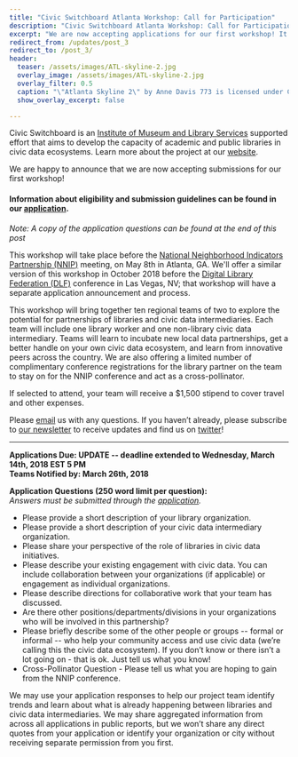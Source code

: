 ```yaml
---
title: "Civic Switchboard Atlanta Workshop: Call for Participation"
description: "Civic Switchboard Atlanta Workshop: Call for Participation"
excerpt: "We are now accepting applications for our first workshop! It will take place before the National Neighborhood Indicators Partnership meeting in Atlanta, GA, in May 2018"
redirect_from: /updates/post_3
redirect_to: /post_3/
header: 
  teaser: /assets/images/ATL-skyline-2.jpg
  overlay_image: /assets/images/ATL-skyline-2.jpg
  overlay_filter: 0.5
  caption: "\"Atlanta Skyline 2\" by Anne Davis 773 is licensed under CC BY-NC 2.0 https://www.flickr.com/photos/46353871@N00/8424477059"
  show_overlay_excerpt: false

---
```



Civic Switchboard is an [Institute of Museum and Library Services](https://www.imls.gov/) supported effort that aims to develop the capacity of academic and public libraries in civic data ecosystems. Learn more about the project at our [website](https://civic-switchboard.github.io/).   


We are happy to announce that we are now accepting submissions for our first workshop!

#### Information about eligibility and submission guidelines can be found in our [application](https://goo.gl/forms/SxjfR1Y8PI6fZgX42).
*Note: A copy of the application questions can be found at the end of this post*
  

This workshop will take place before the [National Neighborhood Indicators Partnership (NNIP)](https://www.neighborhoodindicators.org/) meeting, on May 8th in Atlanta, GA.  We'll offer a similar version of this workshop in October 2018 before the [Digital Library Federation (DLF)](https://www.diglib.org/) conference in Las Vegas, NV; that workshop will have a separate application announcement and process.


This workshop will bring together ten regional teams of two to explore the potential for partnerships of libraries and civic data intermediaries. Each team will include one library worker and one non-library civic data intermediary. Teams will learn to incubate new local data partnerships, get a better handle on your own civic data ecosystem, and learn from innovative peers across the country. 
We are also offering a limited number of complimentary conference registrations for the library partner on the team to stay on for the NNIP conference and act as a cross-pollinator.

If selected to attend, your team will receive a $1,500 stipend to cover travel and other expenses.  

Please  [email](mailto:civic-switchboard@pitt.edu) us with any questions.  If you haven’t already, please subscribe to [our newsletter](https://civicswitchboard.us17.list-manage.com/subscribe?u=530c4fdb234145e8e1e6b5307&id=3ae069cc9d) to receive updates and find us on [twitter](https://twitter.com/civicswitch)! 

  
---    
**Applications Due: UPDATE -- deadline extended to Wednesday, March 14th, 2018 EST 5 PM**  
**Teams Notified by: March 26th, 2018**  

**Application Questions (250 word limit per question):**   
*Answers must be submitted through the [application](https://goo.gl/forms/SxjfR1Y8PI6fZgX42).*  
* Please provide a short description of your library organization.
* Please provide a short description of your civic data intermediary organization.
* Please share your perspective of the role of libraries in civic data initiatives.
* Please describe your existing engagement with civic data.  You can include collaboration between your organizations (if applicable) or   engagement as individual organizations.  
* Please describe directions for collaborative work that your team has discussed.
* Are there other positions/departments/divisions in your organizations who will be involved in this partnership?
* Please briefly describe some of the other people or groups -- formal or informal -- who help your community access and use civic data   (we’re calling this the civic data ecosystem).  If you don’t know or there isn’t a lot going on - that is ok.  Just tell us what you    know! 
* Cross-Pollinator Question - Please tell us what you are hoping to gain from the NNIP conference.  

We may use your application responses to help our project team identify trends and learn about what is already happening between libraries and civic data intermediaries. We may share aggregated information from across all applications in public reports, but we won’t share any direct quotes from your application or identify your organization or city without receiving separate permission from you first.
